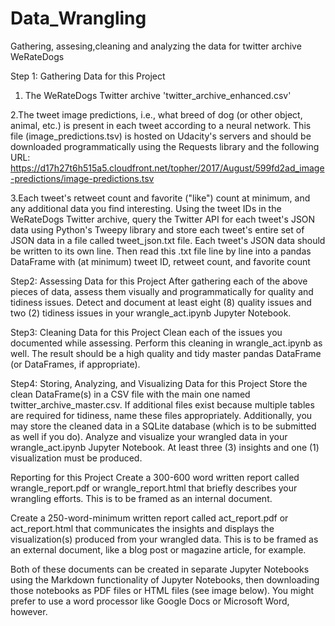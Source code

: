 # Data_Wrangling
Gathering, assesing,cleaning and analyzing the data for twitter archive WeRateDogs 

Step 1: Gathering Data for this Project
1. The WeRateDogs Twitter archive 'twitter_archive_enhanced.csv'

2.The tweet image predictions, i.e., what breed of dog (or other object, animal, etc.) is present in each tweet according to a neural network. This file (image_predictions.tsv) is hosted on Udacity's servers and should be downloaded programmatically using the Requests library 
and the following URL: https://d17h27t6h515a5.cloudfront.net/topher/2017/August/599fd2ad_image-predictions/image-predictions.tsv

3.Each tweet's retweet count and favorite ("like") count at minimum, and any additional data you find interesting. Using the tweet IDs in the WeRateDogs Twitter archive, query the Twitter API for each tweet's JSON data using Python's Tweepy library and store each tweet's entire set of JSON data in a file called tweet_json.txt file. Each tweet's JSON data should be written to its own line. 
Then read this .txt file line by line into a pandas DataFrame with (at minimum) tweet ID, retweet count, and favorite count


Step2: Assessing Data for this Project
After gathering each of the above pieces of data, assess them visually and programmatically for quality and tidiness issues. 
Detect and document at least eight (8) quality issues and two (2) tidiness issues in your wrangle_act.ipynb Jupyter Notebook.

Step3: Cleaning Data for this Project
Clean each of the issues you documented while assessing. Perform this cleaning in wrangle_act.ipynb as well. 
The result should be a high quality and tidy master pandas DataFrame (or DataFrames, if appropriate). 

Step4: Storing, Analyzing, and Visualizing Data for this Project
Store the clean DataFrame(s) in a CSV file with the main one named twitter_archive_master.csv. If additional files exist because multiple tables are required for tidiness, name these files appropriately. 
Additionally, you may store the cleaned data in a SQLite database (which is to be submitted as well if you do).
Analyze and visualize your wrangled data in your wrangle_act.ipynb Jupyter Notebook. At least three (3) insights and one (1) visualization must be produced.

Reporting for this Project
Create a 300-600 word written report called wrangle_report.pdf or wrangle_report.html that briefly describes your wrangling efforts. This is to be framed as an internal document.

Create a 250-word-minimum written report called act_report.pdf or act_report.html that communicates the insights and displays the visualization(s) produced from your wrangled data. This is to be framed as an external document, like a blog post or magazine article, for example.

Both of these documents can be created in separate Jupyter Notebooks using the Markdown functionality of Jupyter Notebooks, then downloading those notebooks as PDF files or HTML files (see image below). You might prefer to use a word processor like Google Docs or Microsoft Word, however.
